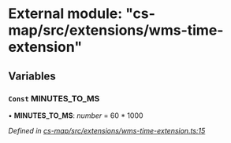 # External module: "cs-map/src/extensions/wms-time-extension"

## Variables

### `Const` MINUTES_TO_MS

• **MINUTES_TO_MS**: *number* =  60 * 1000

*Defined in [cs-map/src/extensions/wms-time-extension.ts:15](https://github.com/TNOCS/csnext/blob/38d1409e/packages/cs-map/src/extensions/wms-time-extension.ts#L15)*
